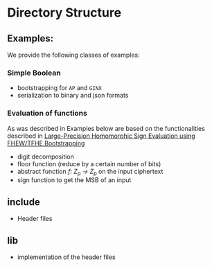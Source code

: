 # Directory Structure

## Examples:

We provide the following classes of examples:

### Simple Boolean

- bootstrapping for `AP` and `GINX`
- serialization to binary and json formats


### Evaluation of functions

As was described in Examples below are based on the functionalities described
in [Large-Precision Homomorphic Sign Evaluation using FHEW/TFHE Bootstrapping](https://eprint.iacr.org/2021/1337)

- digit decomposition
- floor function (reduce by a certain number of bits)
- abstract function _f: Z<sub>p</sub> -> Z<sub>p</sub>_ on the input ciphertext
- sign function to get the MSB of an input


## include

- Header files 

## lib

- implementation of the header files

